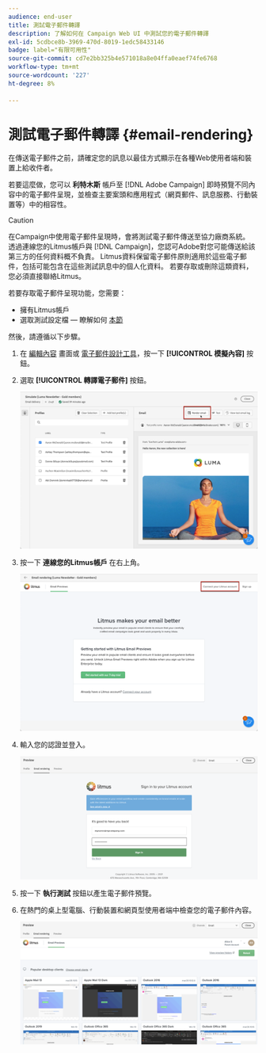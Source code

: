 ```yaml
---
audience: end-user
title: 測試電子郵件轉譯
description: 了解如何在 Campaign Web UI 中測試您的電子郵件轉譯
exl-id: 5cdbce8b-3969-470d-8019-1edc58433146
badge: label="有限可用性"
source-git-commit: cd7e2bb325b4e571018a8e04ffa0eaef74fe6768
workflow-type: tm+mt
source-wordcount: '227'
ht-degree: 8%

---
```



# 測試電子郵件轉譯 {#email-rendering}

在傳送電子郵件之前，請確定您的訊息以最佳方式顯示在各種Web使用者端和裝置上給收件者。

若要這麼做，您可以 **利特木斯** 帳戶至 [!DNL Adobe Campaign] 即時預覽不同內容中的電子郵件呈現，並檢查主要案頭和應用程式（網頁郵件、訊息服務、行動裝置等）中的相容性。

>[!CAUTION]
>
>在Campaign中使用電子郵件呈現時，會將測試電子郵件傳送至協力廠商系統。 透過連線您的Litmus帳戶與 [!DNL Campaign]，您認可Adobe對您可能傳送給該第三方的任何資料概不負責。 Litmus資料保留電子郵件原則適用於這些電子郵件，包括可能包含在這些測試訊息中的個人化資料。 若要存取或刪除這類資料，您必須直接聯絡Litmus。

若要存取電子郵件呈現功能，您需要：

* 擁有Litmus帳戶
* 選取測試設定檔 — 瞭解如何 [本節](preview-content.md)

然後，請遵循以下步驟。

1. 在 [編輯內容](../email/edit-content.md) 畫面或 [電子郵件設計工具](../email/get-started-email-designer.md)，按一下 **[!UICONTROL 模擬內容]** 按鈕。

1. 選取 **[!UICONTROL 轉譯電子郵件]** 按鈕。

   ![](assets/simulate-rendering-button.png)

1. 按一下 **連線您的Litmus帳戶** 在右上角。

   ![](assets/simulate-rendering-litmus.png)

1. 輸入您的認證並登入。

   ![](assets/simulate-rendering-credentials.png)

1. 按一下 **執行測試** 按鈕以產生電子郵件預覽。

1. 在熱門的桌上型電腦、行動裝置和網頁型使用者端中檢查您的電子郵件內容。

   ![](assets/simulate-rendering-previews.png)

<!--
TO CHECK IF user is directed to Litmus or if the email rendering is shown directly in the Campaign UI.

CONTENT ABOVE COPIED FROM AJO

If not redirecting to Litmus:

To test the email rendering, follow these steps:

1. Access the email content creation screen, then click **[!UICONTROL Simulate content]**.

1. Click the **[!UICONTROL Render email]** button.

    The left pane provides various desktop, mobile and web-based email clients. Select the desired email client to display a preview of your email in the right pane. 

    ![](assets/render-context.png)

    >[!NOTE]
    >
    >The email clients list provides a sample of the major mail clients. Additional email clients are available from the filter button next to the top search bar.

 -->
